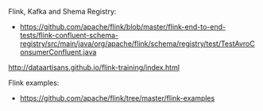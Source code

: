 Flink, Kafka and Shema Registry:
- https://github.com/apache/flink/blob/master/flink-end-to-end-tests/flink-confluent-schema-registry/src/main/java/org/apache/flink/schema/registry/test/TestAvroConsumerConfluent.java

http://dataartisans.github.io/flink-training/index.html

Flink examples:
- https://github.com/apache/flink/tree/master/flink-examples